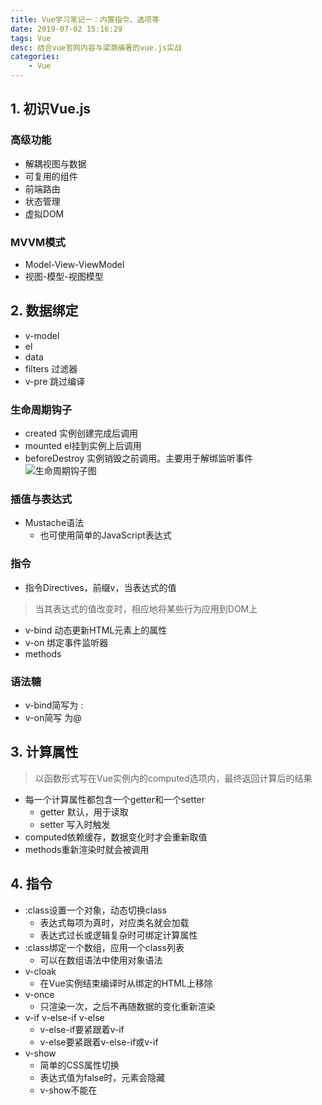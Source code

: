 ```yaml
---
title: Vue学习笔记一：内置指令、选项等
date: 2019-07-02 15:16:29
tags: Vue
desc: 结合vue官网内容与梁灏编著的vue.js实战
categories: 
	- Vue
---
```


## 1. 初识Vue.js
### 高级功能
- 解耦视图与数据
- 可复用的组件
- 前端路由
- 状态管理
- 虚拟DOM

<!-- more -->

### MVVM模式
- Model-View-ViewModel
- 视图-模型-视图模型

## 2. 数据绑定
- v-model
- el
- data
- filters 过滤器
- v-pre 跳过编译
### 生命周期钩子
- created 实例创建完成后调用
- mounted el挂到实例上后调用
- beforeDestroy 实例销毁之前调用。主要用于解绑监听事件
![生命周期钩子图](https://cn.vuejs.org/images/lifecycle.png)
### 插值与表达式
- Mustache语法
   - 也可使用简单的JavaScript表达式
### 指令
- 指令Directives，前缀v，当表达式的值
> 当其表达式的值改变时，相应地将某些行为应用到DOM上
- v-bind 动态更新HTML元素上的属性
- v-on 绑定事件监听器
- methods
### 语法糖
- v-bind简写为 :
- v-on简写 为@

## 3. 计算属性
> 以函数形式写在Vue实例内的computed选项内，最终返回计算后的结果
- 每一个计算属性都包含一个getter和一个setter
    - getter 默认，用于读取
    - setter 写入时触发
- computed依赖缓存，数据变化时才会重新取值
- methods重新渲染时就会被调用
## 4. 指令

- :class设置一个对象，动态切换class
    - 表达式每项为真时，对应类名就会加载
    - 表达式过长或逻辑复杂时可绑定计算属性
- :class绑定一个数组，应用一个class列表
    - 可以在数组语法中使用对象语法
- v-cloak
    - 在Vue实例结束编译时从绑定的HTML上移除
- v-once
    - 只渲染一次，之后不再随数据的变化重新渲染
- v-if v-else-if v-else
    - v-else-if要紧跟着v-if
    - v-else要紧跟着v-else-if或v-if
- v-show
    - 简单的CSS属性切换
    - 表达式值为false时，元素会隐藏
    - v-show不能在<template>上使用
- v-for
    - 表达式结合in使用
    - 遍历数组时，支持一个可选参数作为索引
    - 遍历对象时，支持两个可选参数 键名 索引
    - push,pop,shift,unshift,splice,sort,reverse
    - filter,concat,slice

> 修饰符：
stop 阻止事件冒泡 prevent capture self once

> 按键修饰符：
enter tab delete esc

## 5. 表单与v-model
> v-model 表单类元素的双向绑定数据
> v-model 会忽略所有表单元素的 value、checked、selected 特性的初始值而总是将 Vue 实例的数据作为数据来源。

v-model 在内部为不同的输入元素使用不同的属性并抛出不同的事件：
- text 和 textarea 元素使用 value 属性和 input 事件；
- checkbox 和 radio 使用 checked 属性和 change 事件；
- select 字段将 value 作为 prop 并将 change 作为事件


